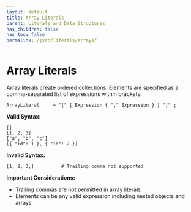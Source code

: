 ```yaml
---
layout: default
title: Array Literals
parent: Literals and Data Structures
has_children: false
has_toc: false
permalink: /jyro/literals/arrays/
---
```


# Array Literals

Array literals create ordered collections. Elements are specified as a comma-separated list of expressions within brackets.

```
ArrayLiteral     = "[" [ Expression { "," Expression } ] "]" ;
```

**Valid Syntax:**
```jyro
[]
[1, 2, 3]
["a", "b", "c"]
[{ "id": 1 }, { "id": 2 }]
```

**Invalid Syntax:**
```jyro
[1, 2, 3,]          # Trailing comma not supported
```

**Important Considerations:**
- Trailing commas are not permitted in array literals
- Elements can be any valid expression including nested objects and arrays